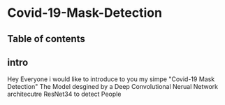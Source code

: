 # Covid-19-Mask-Detection
## Table of contents

## intro
Hey Everyone i would like to introduce to you my simpe "Covid-19 Mask Detection"
The Model desgined by a Deep Convolutional Nerual Network architecutre ResNet34 to detect 
People 
